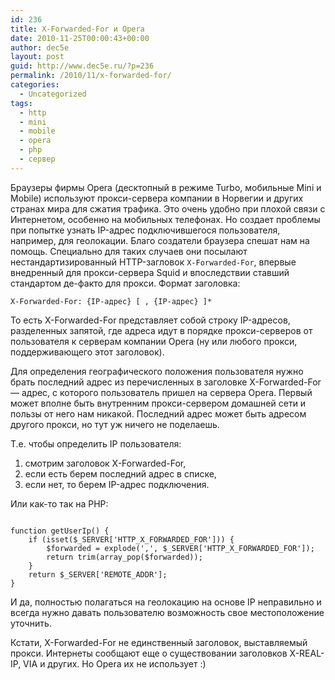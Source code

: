 ```yaml
---
id: 236
title: X-Forwarded-For и Opera
date: 2010-11-25T00:00:43+00:00
author: dec5e
layout: post
guid: http://www.dec5e.ru/?p=236
permalink: /2010/11/x-forwarded-for/
categories:
  - Uncategorized
tags:
  - http
  - mini
  - mobile
  - opera
  - php
  - сервер
---
```

Браузеры фирмы Opera (десктопный в режиме Turbo, мобильные Mini и Mobile) используют прокси-сервера компании в Норвегии и других странах мира для сжатия трафика. Это очень удобно при плохой связи с Интернетом, особенно на мобильных телефонах. Но создает проблемы при попытке узнать IP-адрес подключившегося пользователя, например, для геолокации. Благо создатели браузера спешат нам на помощь. Специально для таких случаев они посылают нестандартизированный HTTP-загловок `X-Forwarded-For`, впервые внедренный для прокси-сервера Squid и впоследствии ставший стандартом де-факто для прокси. Формат заголовка:

<pre><code class="no-highlight">X-Forwarded-For: {IP-адрес} [ , {IP-адрес} ]*</code></pre>

То есть X-Forwarded-For представляет собой строку IP-адресов, разделенных запятой, где адреса идут в порядке прокси-серверов от пользователя к серверам компании Opera (ну или любого прокси, поддерживающего этот заголовок).

Для определения географического положения пользователя нужно брать последний адрес из перечисленных в заголовке X-Forwarded-For — адрес, с которого пользователь пришел на сервера Opera. Первый может вполне быть внутренним прокси-сервером домашней сети и пользы от него нам никакой. Последний адрес может быть адресом другого прокси, но тут уж ничего не поделаешь.

Т.е. чтобы определить IP пользователя:

  1. смотрим заголовок X-Forwarded-For,
  2. если есть берем последний адрес в списке,
  3. если нет, то берем IP-адрес подключения.

Или как-то так на PHP:

<pre><code class="php">
function getUserIp() {
    if (isset($_SERVER['HTTP_X_FORWARDED_FOR'])) {
        $forwarded = explode(',', $_SERVER['HTTP_X_FORWARDED_FOR']);
        return trim(array_pop($forwarded));
    }
    return $_SERVER['REMOTE_ADDR'];
}
</code></pre>

И да, полностью полагаться на геолокацию на основе IP неправильно и всегда нужно давать пользователю возможность свое местоположение уточнить.

Кстати, X-Forwarded-For не единственный заголовок, выставляемый прокси. Интернеты сообщают еще о существовании заголовков X-REAL-IP, VIA и других. Но Opera их не использует :)